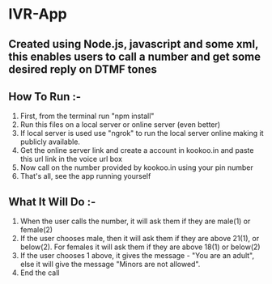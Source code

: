 # IVR-App
## Created using Node.js, javascript and some xml, this enables users to call a number and get some desired reply on DTMF tones

## How To Run :-

1) First, from the terminal run "npm install"
2) Run this files on a local server or online server (even better)
3) If local server is used use "ngrok" to run the local server online making it publicly available.
4) Get the online server link and create a account in kookoo.in and paste this url link in the voice url box
5) Now call on the number provided by kookoo.in using your pin number
6) That's all, see the app running yourself

## What It Will Do :-

1) When the user calls the number, it will ask them if they are male(1) or female(2)
2) If the user chooses male, then it will ask them if they are above 21(1), or below(2). For
females it will ask them if they are above 18(1) or below(2)
3) If the user chooses 1 above, it gives the message - "You are an adult", else it will give the 
message "Minors are not allowed".
4) End the call
